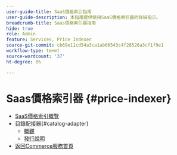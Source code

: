 ```yaml
---
user-guide-title: SaaS價格索引指南
user-guide-description: 本指南提供使用SaaS價格索引器的詳細指示。
breadcrumb-title: Saas價格索引器指南
hide: true
role: Admin
feature: Services, Price Indexer
source-git-commit: cb69e11cd54a3ca1ab66543c4f28526a3cf1f9e1
workflow-type: tm+mt
source-wordcount: '37'
ht-degree: 8%

---
```


# Saas價格索引器 {#price-indexer}

- [SaaS價格索引概覽](price-indexing.md)
- 目錄配接器{#catalog-adapter}
   - [概觀](catalog-adapter.md)
   - [發行說明](release-notes.md)
- [返回Commerce服務首頁](https://experienceleague.adobe.com/docs/commerce/user-guides/home.html?lang=zh-Hant)
